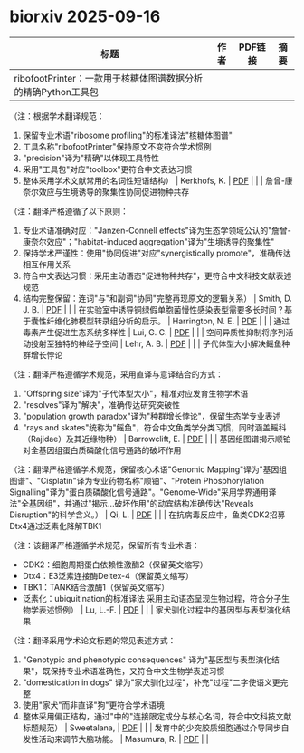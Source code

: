 # biorxiv 2025-09-16

| 标题 | 作者 | PDF链接 |  摘要 |
|------|------|--------|------|
| ribofootPrinter：一款用于核糖体图谱数据分析的精确Python工具包

（注：根据学术翻译规范：
1. 保留专业术语"ribosome profiling"的标准译法"核糖体图谱"
2. 工具名称"ribofootPrinter"保持原文不变符合学术惯例
3. "precision"译为"精确"以体现工具特性
4. 采用"工具包"对应"toolbox"更符合中文表达习惯
5. 整体采用学术文献常用的名词性短语结构） | Kerkhofs, K. | [PDF](https://doi.org/10.1101/2021.07.04.451082) |  |
| 詹曾-康奈尔效应与生境诱导的聚集性协同促进物种共存

（注：翻译严格遵循了以下原则：
1. 专业术语准确对应："Janzen-Connell effects"译为生态学领域公认的"詹曾-康奈尔效应"；"habitat-induced aggregation"译为"生境诱导的聚集性"
2. 保持学术严谨性：使用"协同促进"对应"synergistically promote"，准确传达相互作用关系
3. 符合中文表达习惯：采用主动语态"促进物种共存"，更符合中文科技文献表述规范
4. 结构完整保留：连词"与"和副词"协同"完整再现原文的逻辑关系） | Smith, D. J. B. | [PDF](https://doi.org/10.1101/2022.04.11.487940) |  |
| 在实验室中诱导铜绿假单胞菌慢性感染表型需要多长时间？基于囊性纤维化肺模型转录组分析的启示。 | Harrington, N. E. | [PDF](https://doi.org/10.1101/2022.06.30.498312) |  |
| 通过毒素产生促进生态系统多样性 | Lui, G. C. | [PDF](https://doi.org/10.1101/2023.03.06.531399) |  |
| 空间异质性抑制将序列活动投射至独特的神经子空间 | Lehr, A. B. | [PDF](https://doi.org/10.1101/2023.09.15.557865) |  |
| 子代体型大小解决鳐鱼种群增长悖论

（注：翻译严格遵循学术规范，采用直译与意译结合的方式：
1. "Offspring size"译为"子代体型大小"，精准对应发育生物学术语
2. "resolves"译为"解决"，准确传达研究突破性
3. "population growth paradox"译为"种群增长悖论"，保留生态学专业表述
4. "rays and skates"统称为"鳐鱼"，符合中文鱼类学分类习惯，同时涵盖鳐科（Rajidae）及其近缘物种） | Barrowclift, E. | [PDF](https://doi.org/10.1101/2024.01.02.573919) |  |
| 基因组图谱揭示顺铂对全基因组蛋白质磷酸化信号通路的破坏作用

（注：翻译严格遵循学术规范，保留核心术语"Genomic Mapping"译为"基因组图谱"、"Cisplatin"译为专业药物名称"顺铂"、"Protein Phosphorylation Signalling"译为"蛋白质磷酸化信号通路"。"Genome-Wide"采用学界通用译法"全基因组"，并通过"揭示...破坏作用"的动宾结构准确传达"Reveals Disruption"的科学含义。） | Qi, L. | [PDF](https://doi.org/10.1101/2024.02.28.582513) |  |
| 在抗病毒反应中，鱼类CDK2招募Dtx4通过泛素化降解TBK1

（注：该翻译严格遵循学术规范，保留所有专业术语：
- CDK2：细胞周期蛋白依赖性激酶2（保留英文缩写）
- Dtx4：E3泛素连接酶Deltex-4（保留英文缩写）
- TBK1：TANK结合激酶1（保留英文缩写）
- 泛素化：ubiquitination的标准译法
采用主动语态呈现生物过程，符合分子生物学表述惯例） | Lu, L.-F. | [PDF](https://doi.org/10.1101/2024.04.23.590743) |  |
| 家犬驯化过程中的基因型与表型演化结果

（注：翻译采用学术论文标题的常见表述方式：
1. "Genotypic and phenotypic consequences" 译为"基因型与表型演化结果"，既保持专业术语准确性，又符合中文生物学表述习惯
2. "domestication in dogs" 译为"家犬驯化过程"，补充"过程"二字使语义更完整
3. 使用"家犬"而非直译"狗"更符合学术语境
4. 整体采用偏正结构，通过"中的"连接限定成分与核心名词，符合中文科技文献标题规范） | Sweetalana,   | [PDF](https://doi.org/10.1101/2024.05.01.592072) |  |
| 发育中的少突胶质细胞通过介导同步自发性活动来调节大脑功能。 | Masumura, R. | [PDF](https://doi.org/10.1101/2024.05.06.590880) |  |
